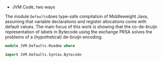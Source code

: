 * JVM Code, two ways

The module `Defaults`does type-safe compilation of Middleweight Java,
assuming that variable declarations and register allocations come with default values.
The main focus of this work is showing that the co-de-bruijn representation of labels in Bytecode
using the exchange PRSA solves the problems of a (hypothetical) de-bruijn encoding.

```agda
module JVM.Defaults.Readme where

import JVM.Defaults.Syntax.Bytecode
```
